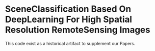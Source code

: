 # SceneClassification Based On DeepLearning For High Spatial Resolution RemoteSensing Images
This code exist as a historical artifact to supplement our Papers. 
